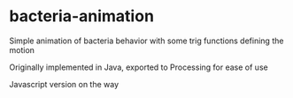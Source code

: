 # bacteria-animation

Simple animation of bacteria behavior with some trig functions defining the motion

Originally implemented in Java, exported to Processing for ease of use

Javascript version on the way
